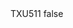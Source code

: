 <?xml version="1.0" encoding="UTF-8"?>
<CustomMetadata xmlns="http://soap.sforce.com/2006/04/metadata">
    <label>TXU511</label>
    <protected>false</protected>
</CustomMetadata>
